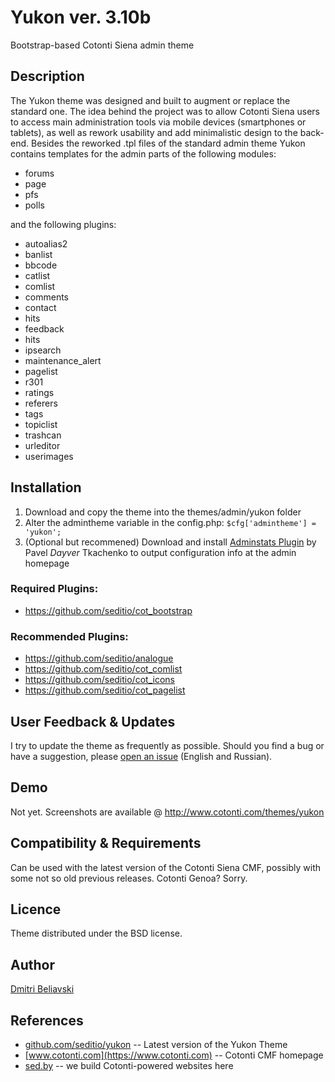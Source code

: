 # Yukon ver. 3.10b
Bootstrap-based Cotonti Siena admin theme

## Description
The Yukon theme was designed and built to augment or replace the standard one. The idea behind the project was to allow Cotonti Siena users to access main administration tools via mobile devices (smartphones or tablets), as well as rework usability and add minimalistic design to the back-end.
Besides the reworked .tpl files of the standard admin theme Yukon contains templates for the admin parts of the following modules:
- forums
- page
- pfs
- polls

and the following plugins:
- autoalias2
- banlist
- bbcode
- catlist
- comlist
- comments
- contact
- hits
- feedback
- hits
- ipsearch
- maintenance_alert
- pagelist
- r301
- ratings
- referers
- tags
- topiclist
- trashcan
- urleditor
- userimages

## Installation
1. Download and copy the theme into the themes/admin/yukon folder
2. Alter the admintheme variable in the config.php: `$cfg['admintheme'] = 'yukon';`
3. (Optional but recommened) Download and install [Adminstats Plugin](https://github.com/Dayver/adminstats) by Pavel *Dayver* Tkachenko to output configuration info at the admin homepage

### Required Plugins:
- https://github.com/seditio/cot_bootstrap

### Recommended Plugins:
- https://github.com/seditio/analogue
- https://github.com/seditio/cot_comlist
- https://github.com/seditio/cot_icons
- https://github.com/seditio/cot_pagelist

## User Feedback & Updates
I try to update the theme as frequently as possible. Should you find a bug or have a suggestion, please [open an issue](https://github.com/seditio/yukon/issues) (English and Russian).

## Demo
Not yet. Screenshots are available @ http://www.cotonti.com/themes/yukon

## Compatibility & Requirements
Can be used with the latest version of the Cotonti Siena CMF, possibly with some not so old previous releases.
Cotonti Genoa? Sorry.

## Licence
Theme distributed under the BSD license.

## Author
[Dmitri Beliavski](http://github.com/seditio)

## References
- [github.com/seditio/yukon](https://github.com/seditio/yukon) -- Latest version of the Yukon Theme
- [www.cotonti.com](https://www.cotonti.com) -- Cotonti CMF homepage
- [sed.by](https://sed.by) -- we build Cotonti-powered websites here

